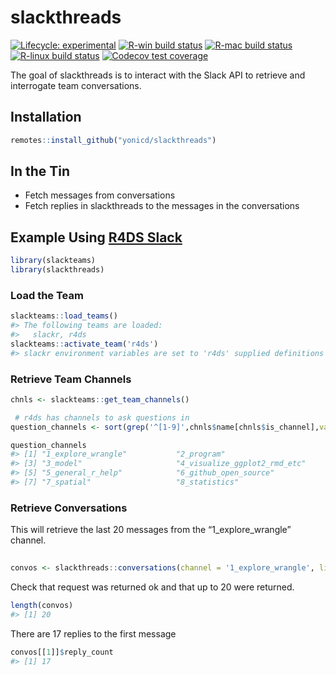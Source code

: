 
<!-- README.md is generated from README.Rmd. Please edit that file -->

# slackthreads

<!-- badges: start -->

[![Lifecycle:
experimental](https://img.shields.io/badge/lifecycle-experimental-orange.svg)](https://www.tidyverse.org/lifecycle/#experimental)
[![R-win build
status](https://github.com/yonicd/slackthreads/workflows/R-win/badge.svg)](https://github.com/yonicd/slackthreads)
[![R-mac build
status](https://github.com/yonicd/slackthreads/workflows/R-mac/badge.svg)](https://github.com/yonicd/slackthreads)
[![R-linux build
status](https://github.com/yonicd/slackthreads/workflows/R-linux/badge.svg)](https://github.com/yonicd/slackthreads)
[![Codecov test
coverage](https://codecov.io/gh/yonicd/slackthreads/branch/master/graph/badge.svg)](https://codecov.io/gh/yonicd/slackthreads?branch=master)
<!-- badges: end -->

The goal of slackthreads is to interact with the Slack API to retrieve
and interrogate team conversations.

## Installation

``` r
remotes::install_github("yonicd/slackthreads")
```

## In the Tin

  - Fetch messages from conversations
  - Fetch replies in slackthreads to the messages in the conversations

## Example Using [R4DS Slack](https://www.rfordatasci.com/)

``` r
library(slackteams)
library(slackthreads)
```

### Load the Team

``` r
slackteams::load_teams()
#> The following teams are loaded:
#>   slackr, r4ds
slackteams::activate_team('r4ds')
#> slackr environment variables are set to 'r4ds' supplied definitions
```

### Retrieve Team Channels

``` r
chnls <- slackteams::get_team_channels()

 # r4ds has channels to ask questions in
question_channels <- sort(grep('^[1-9]',chnls$name[chnls$is_channel],value = TRUE))

question_channels
#> [1] "1_explore_wrangle"           "2_program"                  
#> [3] "3_model"                     "4_visualize_ggplot2_rmd_etc"
#> [5] "5_general_r_help"            "6_github_open_source"       
#> [7] "7_spatial"                   "8_statistics"
```

### Retrieve Conversations

This will retrieve the last 20 messages from the “1\_explore\_wrangle”
channel.

``` r
  
convos <- slackthreads::conversations(channel = '1_explore_wrangle', limit = 20, max_results = 20)
```

Check that request was returned ok and that up to 20 were returned.

``` r
length(convos)
#> [1] 20
```

There are 17 replies to the first message

``` r
convos[[1]]$reply_count
#> [1] 17
```
